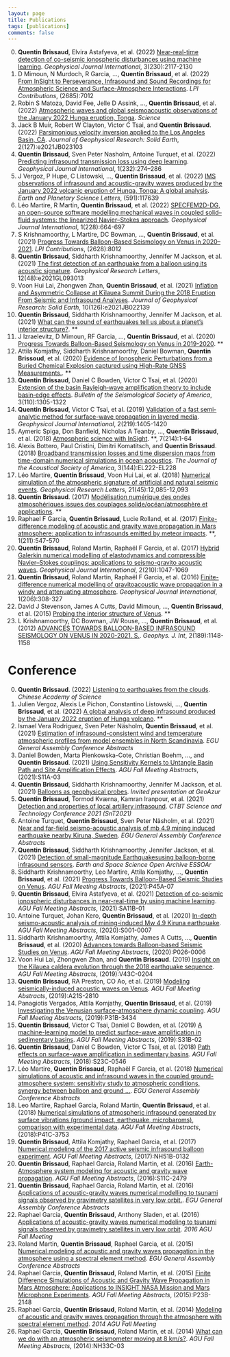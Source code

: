 ```yaml
---
layout: page
title: Publications
tags: [publications]
comments: false
---
```



0. **Quentin Brissaud**, Elvira Astafyeva, et al. (2022) [Near-real-time detection of co-seismic ionospheric disturbances using machine learning](https://academic.oup.com/gji/article-abstract/230/3/2117/6576768). *Geophysical Journal International*, 3(230):2117-2130
1. D Mimoun, N Murdoch, R Garcia, ..., **Quentin Brissaud**, et al. (2022) [From InSight to Perseverance, Infrasound and Sound Recordings for Atmospheric Science and Surface-Atmosphere Interactions](https://ui.adsabs.harvard.edu/abs/2022LPICo2685.7012M/abstract). *LPI Contributions*, (2685):7012
2. Robin S Matoza, David Fee, Jelle D Assink, ..., **Quentin Brissaud**, et al. (2022) [Atmospheric waves and global seismoacoustic observations of the January 2022 Hunga eruption, Tonga](https://www.science.org/doi/abs/10.1126/science.abo7063). *Science*
3. Jack B Muir, Robert W Clayton, Victor C Tsai, and **Quentin Brissaud**. (2022) [Parsimonious velocity inversion applied to the Los Angeles Basin, CA](https://agupubs.onlinelibrary.wiley.com/doi/abs/10.1029/2021JB023103). *Journal of Geophysical Research: Solid Earth*, 2(127):e2021JB023103
4. **Quentin Brissaud**, Sven Peter Nasholm, Antoine Turquet, et al. (2022) [Predicting infrasound transmission loss using deep learning](https://doi.org/10.1093/gji/ggac307). *Geophysical Journal International*, 1(232):274–286
5. J Vergoz, P Hupe, C Listowski, ..., **Quentin Brissaud**, et al. (2022) [IMS observations of infrasound and acoustic-gravity waves produced by the January 2022 volcanic eruption of Hunga, Tonga: A global analysis](https://www.sciencedirect.com/science/article/pii/S0012821X22002758). *Earth and Planetary Science Letters*, (591):117639
6. Léo Martire, R Martin, **Quentin Brissaud**, et al. (2022) [SPECFEM2D-DG, an open-source software modelling mechanical waves in coupled solid–fluid systems: the linearized Navier–Stokes approach](https://academic.oup.com/gji/article-abstract/228/1/664/6342174). *Geophysical Journal International*, 1(228):664-697
7. S Krishnamoorthy, L Martire, DC Bowman, ..., **Quentin Brissaud**, et al. (2021) [Progress Towards Balloon-Based Seismology on Venus in 2020–2021](https://www.hou.usra.edu/meetings/vexag2021/eposter/8012.pdf). *LPI Contributions*, (2628):8012
8. **Quentin Brissaud**, Siddharth Krishnamoorthy, Jennifer M Jackson, et al. (2021) [The first detection of an earthquake from a balloon using its acoustic signature](https://agupubs.onlinelibrary.wiley.com/doi/abs/10.1029/2021GL093013). *Geophysical Research Letters*, 12(48):e2021GL093013
9. Voon Hui Lai, Zhongwen Zhan, **Quentin Brissaud**, et al. (2021) [Inflation and Asymmetric Collapse at Kīlauea Summit During the 2018 Eruption From Seismic and Infrasound Analyses](https://agupubs.onlinelibrary.wiley.com/doi/abs/10.1029/2021JB022139). *Journal of Geophysical Research: Solid Earth*, 10(126):e2021JB022139
10. **Quentin Brissaud**, Siddharth Krishnamoorthy, Jennifer M Jackson, et al. (2021) [What can the sound of earthquakes tell us about a planet’s interior structure?](https://authors.library.caltech.edu/112375/). **
11. J Izraelevitz, D Mimoun, RF Garcia, ..., **Quentin Brissaud**, et al. (2020) [Progress Towards Balloon-Based Seismology on Venus in 2019-2020](https://ntrs.nasa.gov/citations/20220001972). **
12. Attila Komjathy, Siddharth Krishnamoorthy, Daniel Bowman, **Quentin Brissoud**, et al. (2020) [Evidence of Ionospheric Perturbations from a Buried Chemical Explosion captured using High-Rate GNSS Measurements.](https://www.osti.gov/servlets/purl/1832630). **
13. **Quentin Brissaud**, Daniel C Bowden, Victor C Tsai, et al. (2020) [Extension of the basin Rayleigh‐wave amplification theory to include basin‐edge effects](https://pubs.geoscienceworld.org/ssa/bssa/article/583439/Extension-of-the-Basin-RayleighWave-Amplification). *Bulletin of the Seismological Society of America*, 3(110):1305-1322
14. **Quentin Brissaud**, Victor C Tsai, et al. (2019) [Validation of a fast semi-analytic method for surface-wave propagation in layered media](https://academic.oup.com/gji/article-abstract/219/2/1405/5561445). *Geophysical Journal International*, 2(219):1405-1420
15. Aymeric Spiga, Don Banfield, Nicholas A Teanby, ..., **Quentin Brissaud**, et al. (2018) [Atmospheric science with InSight](https://link.springer.com/article/10.1007/s11214-018-0543-0). **, 7(214):1-64
16. Alexis Bottero, Paul Cristini, Dimitri Komatitsch, and **Quentin Brissaud**. (2018) [Broadband transmission losses and time dispersion maps from time-domain numerical simulations in ocean acoustics](https://asa.scitation.org/doi/abs/10.1121/1.5055787). *The Journal of the Acoustical Society of America*, 3(144):EL222-EL228
17. Léo Martire, **Quentin Brissaud**, Voon Hui Lai, et al. (2018) [Numerical simulation of the atmospheric signature of artificial and natural seismic events](https://agupubs.onlinelibrary.wiley.com/doi/abs/10.1029/2018GL080485). *Geophysical Research Letters*, 21(45):12,085-12,093
18. **Quentin Brissaud**. (2017) [Modélisation numérique des ondes atmosphériques issues des couplages solide/océan/atmosphère et applications](https://www.theses.fr/2017ESAE0016). **
19. Raphael F Garcia, **Quentin Brissaud**, Lucie Rolland, et al. (2017) [Finite-difference modeling of acoustic and gravity wave propagation in Mars atmosphere: application to infrasounds emitted by meteor impacts](https://link.springer.com/article/10.1007/s11214-016-0324-6). **, 1(211):547-570
20. **Quentin Brissaud**, Roland Martin, Raphaël F Garcia, et al. (2017) [Hybrid Galerkin numerical modelling of elastodynamics and compressible Navier–Stokes couplings: applications to seismo-gravito acoustic waves](https://academic.oup.com/gji/article-abstract/210/2/1047/3798201). *Geophysical Journal International*, 2(210):1047-1069
21. **Quentin Brissaud**, Roland Martin, Raphaël F Garcia, et al. (2016) [Finite-difference numerical modelling of gravitoacoustic wave propagation in a windy and attenuating atmosphere](https://academic.oup.com/gji/article-abstract/206/1/308/2606497). *Geophysical Journal International*, 1(206):308-327
22. David J Stevenson, James A Cutts, David Mimoun, ..., **Quentin Brissaud**, et al. (2015) [Probing the interior structure of Venus](https://authors.library.caltech.edu/59019/). **
23. L Krishnamoorthy, DC Bowman, JW Rouse, ..., **Quentin Brissaud**, et al. (2012) [ADVANCES TOWARDS BALLOON-BASED INFRASOUND SEISMOLOGY ON VENUS IN 2020-2021. S.](https://www.hou.usra.edu/meetings/lpsc2022/pdf/2308.pdf). *Geophys. J. Int*, 2(189):1148-1158

Conference
=====

0. **Quentin Brissaud**. (2022) [Listening to earthquakes from the clouds](http://www.epp.ac.cn/activityView.asp?NewsId=857). *Chinese Academy of Science*
1. Julien Vergoz, Alexis Le Pichon, Constantino Listowski, ..., **Quentin Brissaud**, et al. (2022) [A global analysis of deep infrasound produced by the January 2022 eruption of Hunga volcano](https://meetingorganizer.copernicus.org/EGU22/EGU22-13598.html). **
2. Ismael Vera Rodriguez, Sven Peter Näsholm, **Quentin Brissaud**, et al. (2021) [Estimation of infrasound-consistent wind and temperature atmospheric profiles from model ensembles in North Scandinavia](https://ui.adsabs.harvard.edu/abs/2021EGUGA..23.1384R/abstract). *EGU General Assembly Conference Abstracts*
3. Daniel Bowden, Marta Pienkowska-Cote, Christian Boehm, ..., and **Quentin Brissaud**. (2021) [Using Sensitivity Kernels to Untangle Basin Path and Site Amplification Effects](https://ui.adsabs.harvard.edu/abs/2021AGUFM.S11A..03B/abstract). *AGU Fall Meeting Abstracts*, (2021):S11A-03
4. **Quentin Brissaud**, Siddharth Krishnamoorthy, Jennifer M Jackson, et al. (2021) [Balloons as geophysical probes](https://geoazur.oca.eu/fr/agenda-geoazur). *Invited presentation at GeoAzur*
5. **Quentin Brissaud**, Tormod Kværna, Kamran Iranpour, et al. (2021) [Detection and properties of local artillery infrasound](https://conferences.ctbto.org/event/7/book-of-abstracts.pdf). *CTBT Science and Technology Conference 2021 (SnT2021)*
6. Antoine Turquet, **Quentin Brissaud**, Sven Peter Näsholm, et al. (2021) [Near and far-field seismo-acoustic analysis of mb 4.9 mining induced earthquake nearby Kiruna, Sweden](https://ui.adsabs.harvard.edu/abs/2021EGUGA..23.8343T/abstract). *EGU General Assembly Conference Abstracts*
7. **Quentin Brissaud**, Siddharth Krishnamoorthy, Jennifer Jackson, et al. (2021) [Detection of small-magnitude Earthquakesusing balloon-borne infrasound sensors](https://search.proquest.com/openview/29dca140816441e75368bfb1a4038493/1?pq-origsite=gscholar&cbl=4882998). *Earth and Space Science Open Archive ESSOAr*
8. Siddharth Krishnamoorthy, Leo Martire, Attila Komjathy, ..., **Quentin Brissaud**, et al. (2021) [Progress Towards Balloon-Based Seismic Studies on Venus](https://ui.adsabs.harvard.edu/abs/2021AGUFM.P45A..07K/abstract). *AGU Fall Meeting Abstracts*, (2021):P45A-07
9. **Quentin Brissaud**, Elvira Astafyeva, et al. (2021) [Detection of co-seismic ionospheric disturbances in near-real-time by using machine learning](https://ui.adsabs.harvard.edu/abs/2021AGUFMSA11B..01B/abstract). *AGU Fall Meeting Abstracts*, (2021):SA11B-01
10. Antoine Turquet, Johan Kero, **Quentin Brissaud**, et al. (2020) [In-depth seismo-acoustic analysis of mining-induced Mw 4.9 Kiruna earthquake](https://ui.adsabs.harvard.edu/abs/2020AGUFMS001.0007T/abstract). *AGU Fall Meeting Abstracts*, (2020):S001-0007
11. Siddharth Krishnamoorthy, Attila Komjathy, James A Cutts, ..., **Quentin Brissaud**, et al. (2020) [Advances towards Balloon-based Seismic Studies on Venus](https://ui.adsabs.harvard.edu/abs/2020AGUFMP026.0006K/abstract). *AGU Fall Meeting Abstracts*, (2020):P026-0006
12. Voon Hui Lai, Zhongwen Zhan, and **Quentin Brissaud**. (2019) [Insight on the Kilauea caldera evolution through the 2018 earthquake sequence](https://ui.adsabs.harvard.edu/abs/2019AGUFM.V43C0204L/abstract). *AGU Fall Meeting Abstracts*, (2019):V43C-0204
13. **Quentin Brissaud**, RA Preston, CO Ao, et al. (2019) [Modeling seismically-induced acoustic waves on Venus](https://ui.adsabs.harvard.edu/abs/2019AGUFM.A21S2810B/abstract). *AGU Fall Meeting Abstracts*, (2019):A21S-2810
14. Panagiotis Vergados, Attila Komjathy, **Quentin Brissaud**, et al. (2019) [Investigating the Venusian surface-atmosphere dynamic coupling](https://ui.adsabs.harvard.edu/abs/2019AGUFM.P31B3434V/abstract). *AGU Fall Meeting Abstracts*, (2019):P31B-3434
15. **Quentin Brissaud**, Victor C Tsai, Daniel C Bowden, et al. (2019) [A machine-learning model to predict surface-wave amplification in sedimentary basins](https://ui.adsabs.harvard.edu/abs/2019AGUFM.S31B..02B/abstract). *AGU Fall Meeting Abstracts*, (2019):S31B-02
16. **Quentin Brissaud**, Daniel C Bowden, Victor C Tsai, et al. (2018) [Path effects on surface-wave amplification in sedimentary basins](https://ui.adsabs.harvard.edu/abs/2018AGUFM.S23C0546B/abstract). *AGU Fall Meeting Abstracts*, (2018):S23C-0546
17. Léo Martire, **Quentin Brissaud**, Raphaël F Garcia, et al. (2018) [Numerical simulations of acoustic and infrasound waves in the coupled ground-atmosphere system: sensitivity study to atmospheric conditions, synergy between balloon and ground …](https://ui.adsabs.harvard.edu/abs/2018EGUGA..20.3254M/abstract). *EGU General Assembly Conference Abstracts*
18. Leo Martire, Raphael Garcia, Roland Martin, **Quentin Brissaud**, et al. (2018) [Numerical simulations of atmospheric infrasound generated by surface vibrations (ground impact, earthquake, microbaroms), comparison with experimental data](https://ui.adsabs.harvard.edu/abs/2018AGUFM.P41C3753M/abstract). *AGU Fall Meeting Abstracts*, (2018):P41C-3753
19. **Quentin Brissaud**, Attila Komjathy, Raphael Garcia, et al. (2017) [Numerical modeling of the 2017 active seismic infrasound balloon experiment](https://ui.adsabs.harvard.edu/abs/2017AGUFMNH51B0132B/abstract). *AGU Fall Meeting Abstracts*, (2017):NH51B-0132
20. **Quentin Brissaud**, Raphael Garcia, Roland Martin, et al. (2016) [Earth-Atmosphere system modeling for acoustic and gravity wave propagation](https://ui.adsabs.harvard.edu/abs/2016AGUFM.S11C2479B/abstract). *AGU Fall Meeting Abstracts*, (2016):S11C-2479
21. **Quentin Brissaud**, Raphael Garcia, Roland Martin, et al. (2016) [Applications of acoustic-gravity waves numerical modelling to tsunami signals observed by gravimetry satellites in very low orbit.](https://ui.adsabs.harvard.edu/abs/2016EGUGA..1812556B/abstract). *EGU General Assembly Conference Abstracts*
22. Raphael Garcia, **Quentin Brissaud**, Anthony Sladen, et al. (2016) [Applications of acoustic-gravity waves numerical modeling to tsunami signals observed by gravimetry satellites in very low orbit](https://scholar.google.com/scholar?cluster=15100297460877626084&hl=en&oi=scholarr). *2016 AGU Fall Meeting*
23. Roland Martin, **Quentin Brissaud**, Raphael Garcia, et al. (2015) [Numerical modeling of acoustic and gravity waves propagation in the atmosphere using a spectral element method](https://ui.adsabs.harvard.edu/abs/2015EGUGA..17.6147M/abstract). *EGU General Assembly Conference Abstracts*
24. Raphael Garcia, **Quentin Brissaud**, Roland Martin, et al. (2015) [Finite Difference Simulations of Acoustic and Gravity Wave Propagation in Mars Atmosphere: Applications to INSIGHT NASA Mission and Mars Microphone Experiments](https://ui.adsabs.harvard.edu/abs/2015AGUFM.P23B2148G/abstract). *AGU Fall Meeting Abstracts*, (2015):P23B-2148
25. Raphael Garcia, **Quentin Brissaud**, Roland Martin, et al. (2014) [Modeling of acoustic and gravity waves propagation through the atmosphere with spectral element method](https://scholar.google.com/scholar?cluster=7795168401919221029&hl=en&oi=scholarr). *2014 AGU Fall Meeting*
26. Raphael Garcia, **Quentin Brissaud**, Roland Martin, et al. (2014) [What can we do with an atmospheric seismometer moving at 8 km/s?](https://ui.adsabs.harvard.edu/abs/2014AGUFMNH33C..03G/abstract). *AGU Fall Meeting Abstracts*, (2014):NH33C-03


